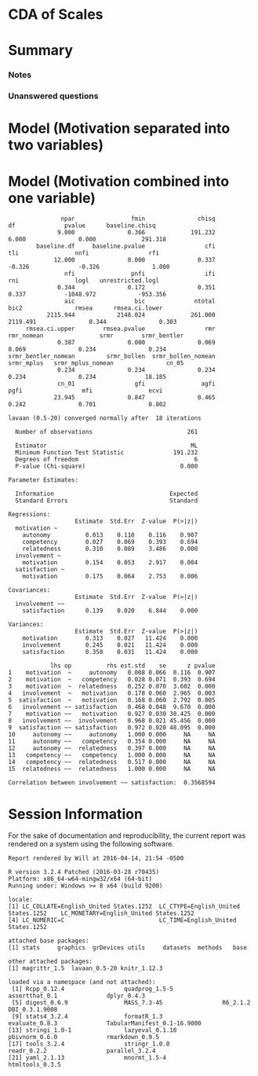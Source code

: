 # CDA of Scales

<!--  Set the working directory to the repository's base directory; this assumes the report is nested inside of three directories.-->


<!-- Set the report-wide options, and point to the external code file. -->


<!-- Load the sources.  Suppress the output when loading sources. -->


<!-- Load 'sourced' R files.  Suppress the output when loading packages. -->


<!-- Load any global functions and variables declared in the R file.  Suppress the output. -->


<!-- Declare any global functions specific to a Rmd output.  Suppress the output. -->


<!-- Load the datasets. -->


<!-- Tweak the datasets. -->



# Summary

### Notes

### Unanswered questions


# Model (Motivation separated into two variables)


# Model (Motivation combined into one variable)

```
               npar                fmin               chisq                  df              pvalue      baseline.chisq 
              9.000               0.366             191.232               6.000               0.000             291.318 
        baseline.df     baseline.pvalue                 cfi                 tli                nnfi                 rfi 
             12.000               0.000               0.337              -0.326              -0.326               1.000 
                nfi                pnfi                 ifi                 rni                logl   unrestricted.logl 
              0.344               0.172               0.351               0.337           -1048.972            -953.356 
                aic                 bic              ntotal                bic2               rmsea      rmsea.ci.lower 
           2115.944            2148.024             261.000            2119.491               0.344               0.303 
     rmsea.ci.upper        rmsea.pvalue                 rmr          rmr_nomean                srmr        srmr_bentler 
              0.387               0.000               0.069               0.069               0.234               0.234 
srmr_bentler_nomean         srmr_bollen  srmr_bollen_nomean          srmr_mplus   srmr_mplus_nomean               cn_05 
              0.234               0.234               0.234               0.234               0.234              18.185 
              cn_01                 gfi                agfi                pgfi                 mfi                ecvi 
             23.945               0.847               0.465               0.242               0.701               0.802 
```

```
lavaan (0.5-20) converged normally after  18 iterations

  Number of observations                           261

  Estimator                                         ML
  Minimum Function Test Statistic              191.232
  Degrees of freedom                                 6
  P-value (Chi-square)                           0.000

Parameter Estimates:

  Information                                 Expected
  Standard Errors                             Standard

Regressions:
                   Estimate  Std.Err  Z-value  P(>|z|)
  motivation ~                                        
    autonomy          0.013    0.110    0.116    0.907
    competency        0.027    0.069    0.393    0.694
    relatedness       0.310    0.089    3.486    0.000
  involvement ~                                       
    motivation        0.154    0.053    2.917    0.004
  satisfaction ~                                      
    motivation        0.175    0.064    2.753    0.006

Covariances:
                   Estimate  Std.Err  Z-value  P(>|z|)
  involvement ~~                                      
    satisfaction      0.139    0.020    6.844    0.000

Variances:
                   Estimate  Std.Err  Z-value  P(>|z|)
    motivation        0.313    0.027   11.424    0.000
    involvement       0.245    0.021   11.424    0.000
    satisfaction      0.358    0.031   11.424    0.000
```

```
            lhs op          rhs est.std    se      z pvalue
1    motivation  ~     autonomy   0.008 0.066  0.116  0.907
2    motivation  ~   competency   0.028 0.071  0.393  0.694
3    motivation  ~  relatedness   0.252 0.070  3.602  0.000
4   involvement  ~   motivation   0.178 0.060  2.965  0.003
5  satisfaction  ~   motivation   0.168 0.060  2.792  0.005
6   involvement ~~ satisfaction   0.468 0.048  9.670  0.000
7    motivation ~~   motivation   0.927 0.030 30.425  0.000
8   involvement ~~  involvement   0.968 0.021 45.456  0.000
9  satisfaction ~~ satisfaction   0.972 0.020 48.095  0.000
10     autonomy ~~     autonomy   1.000 0.000     NA     NA
11     autonomy ~~   competency   0.354 0.000     NA     NA
12     autonomy ~~  relatedness   0.397 0.000     NA     NA
13   competency ~~   competency   1.000 0.000     NA     NA
14   competency ~~  relatedness   0.517 0.000     NA     NA
15  relatedness ~~  relatedness   1.000 0.000     NA     NA
```

```
Correlation between involvement ~~ satisfaction:  0.3568594
```

# Session Information
For the sake of documentation and reproducibility, the current report was rendered on a system using the following software.


```
Report rendered by Will at 2016-04-14, 21:54 -0500
```

```
R version 3.2.4 Patched (2016-03-28 r70435)
Platform: x86_64-w64-mingw32/x64 (64-bit)
Running under: Windows >= 8 x64 (build 9200)

locale:
[1] LC_COLLATE=English_United States.1252  LC_CTYPE=English_United States.1252    LC_MONETARY=English_United States.1252
[4] LC_NUMERIC=C                           LC_TIME=English_United States.1252    

attached base packages:
[1] stats     graphics  grDevices utils     datasets  methods   base     

other attached packages:
[1] magrittr_1.5  lavaan_0.5-20 knitr_1.12.3 

loaded via a namespace (and not attached):
 [1] Rcpp_0.12.4                 quadprog_1.5-5              assertthat_0.1              dplyr_0.4.3                
 [5] digest_0.6.9                MASS_7.3-45                 R6_2.1.2                    DBI_0.3.1.9008             
 [9] stats4_3.2.4                formatR_1.3                 evaluate_0.8.3              TabularManifest_0.1-16.9000
[13] stringi_1.0-1               lazyeval_0.1.10             pbivnorm_0.6.0              rmarkdown_0.9.5            
[17] tools_3.2.4                 stringr_1.0.0               readr_0.2.2                 parallel_3.2.4             
[21] yaml_2.1.13                 mnormt_1.5-4                htmltools_0.3.5            
```

